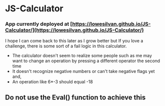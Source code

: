 # JS-Calculator

### App currently deployed at [https://lowesilvan.github.io/JS-Calculator/](https://lowesilvan.github.io/JS-Calculator/)

I hope I can come back to this later as I grow better but If you love a challenge, there is some sort of a fail logic in this calculator. 
- The calculator doesn't seem to realize some people such as me may want to change an operation by pressing a different operator the second time 
- It doesn't recognize negative numbers or can't take negative flags yet and, 
- An operation like 6*-3 should equal -18

## Do not use the Eval() function to achieve this
